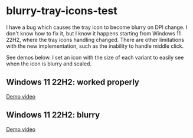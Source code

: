 # blurry-tray-icons-test

I have a bug which causes the tray icon to become blurry on DPI change. I don't know how to fix it, but I know it happens starting from Windows 11 22H2, where the tray icons handling changed. There are other limitations with the new implementation, such as the inability to handle middle click.

See demos below. I set an icon with the size of each variant to easily see when the icon is blurry and scaled.

## Windows 11 22H2: worked properly

[Demo video](Win11_21H2.mp4)

## Windows 11 22H2: blurry

[Demo video](Win11_22H2.mp4)
